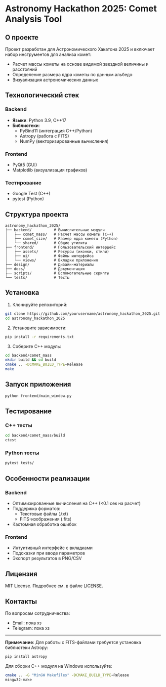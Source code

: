 # Astronomy Hackathon 2025: Comet Analysis Tool

## О проекте

Проект разработан для Астрономического Хакатона 2025 и включает набор инструментов для анализа комет:
- Расчет массы кометы на основе видимой звездной величины и расстояний
- Определение размера ядра кометы по данным альбедо
- Визуализация астрономических данных

## Технологический стек

### Backend
- **Языки**: Python 3.9, C++17
- **Библиотеки**:
  - PyBind11 (интеграция C++/Python)
  - Astropy (работа с FITS)
  - NumPy (векторизированные вычисления)

### Frontend
- PyQt5 (GUI)
- Matplotlib (визуализация графиков)

### Тестирование
- Google Test (C++)
- pytest (Python)

## Структура проекта

```
astronomy_hackathon_2025/
├── backend/          # Вычислительные модули
│   ├── comet_mass/   # Расчет массы кометы (C++)
│   ├── comet_size/   # Размер ядра кометы (Python)
│   └── shared/       # Общие утилиты
├── frontend/         # Пользовательский интерфейс
│   ├── assets/       # Ресурсы (иконки, стили)
│   ├── ui/           # Файлы интерфейса
│   └── views/        # Вкладки приложения
├── design/           # Дизайн-материалы
├── docs/             # Документация
├── scripts/          # Вспомогательные скрипты
└── tests/            # Тесты
```

## Установка

1. Клонируйте репозиторий:
```bash
git clone https://github.com/yourusername/astronomy_hackathon_2025.git
cd astronomy_hackathon_2025
```

2. Установите зависимости:
```bash
pip install -r requirements.txt
```

3. Соберите C++ модуль:
```bash
cd backend/comet_mass
mkdir build && cd build
cmake .. -DCMAKE_BUILD_TYPE=Release
make
```

## Запуск приложения

```bash
python frontend/main_window.py
```

## Тестирование

### C++ тесты
```bash
cd backend/comet_mass/build
ctest
```

### Python тесты
```bash
pytest tests/
```

## Особенности реализации

### Backend
- Оптимизированные вычисления на C++ (<0.1 сек на расчет)
- Поддержка форматов:
  - Текстовые файлы (.txt)
  - FITS-изображения (.fits)
- Кастомная обработка ошибок

### Frontend
- Интуитивный интерфейс с вкладками
- Подсказки при вводе параметров
- Экспорт результатов в PNG/CSV

## Лицензия

MIT License. Подробнее см. в файле LICENSE.

## Контакты

По вопросам сотрудничества:
- Email: пока хз 
- Telegram: пока хз 

---

**Примечание**: Для работы с FITS-файлами требуется установка библиотеки Astropy:
```bash
pip install astropy
```

Для сборки C++ модуля на Windows используйте:
```bash
cmake .. -G "MinGW Makefiles" -DCMAKE_BUILD_TYPE=Release
mingw32-make
```
